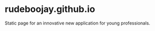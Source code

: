rudeboojay.github.io
====================

Static page for an innovative new application for young professionals.
